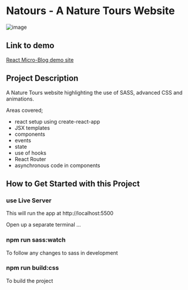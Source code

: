 # Natours - A Nature Tours Website

![image](screenshots/natours.png)

## Link to demo

[React Micro-Blog demo site](https://alun-natours.netlify.app/)

## Project Description

A Nature Tours website highlighting the use of SASS, advanced CSS and animations.

Areas covered;

- react setup using create-react-app
- JSX templates
- components
- events
- state
- use of hooks
- React Router
- asynchronous code in components

## How to Get Started with this Project

### use Live Server

This will run the app at http://localhost:5500

Open up a separate terminal ...

### npm run sass:watch

To follow any changes to sass in development

### npm run build:css

To build the project

